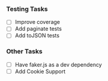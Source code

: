 ### Testing Tasks

- [ ] Improve coverage
- [ ] Add paginate tests
- [ ] Add toJSON tests

### Other Tasks

- [ ] Have faker.js as a dev dependency
- [ ] Add Cookie Support
